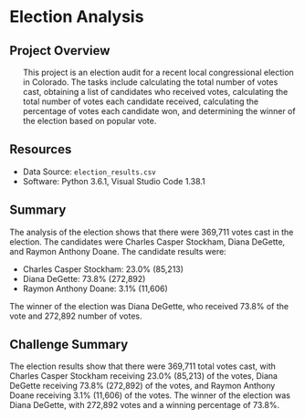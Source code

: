 <h1>Election Analysis</h1>

<h2>Project Overview</h2>
<ol>
  This project is an election audit for a recent local congressional election in Colorado. The tasks include calculating the total number of votes cast, obtaining a list of candidates who received votes, calculating the total number of votes each candidate received, calculating the percentage of votes each candidate won, and determining the winner of the election based on popular vote.</li>
  
</ol>

<h2>Resources</h2>
<ul>
  <li>Data Source: <code>election_results.csv</code></li>
  <li>Software: Python 3.6.1, Visual Studio Code 1.38.1</li>
</ul>

<h2>Summary</h2>
<p>The analysis of the election shows that there were 369,711 votes cast in the election. The candidates were Charles Casper Stockham, Diana DeGette, and Raymon Anthony Doane. The candidate results were:</p>
<ul>
  <li>Charles Casper Stockham: 23.0% (85,213)</li>
  <li>Diana DeGette: 73.8% (272,892)</li>
  <li>Raymon Anthony Doane: 3.1% (11,606)</li>
</ul>
<p>The winner of the election was Diana DeGette, who received 73.8% of the vote and 272,892 number of votes.</p>


<h2>Challenge Summary</h2>
<p>The election results show that there were 369,711 total votes cast, with Charles Casper Stockham receiving 23.0% (85,213) of the votes, Diana DeGette receiving 73.8% (272,892) of the votes, and Raymon Anthony Doane receiving 3.1% (11,606) of the votes. The winner of the election was Diana DeGette, with 272,892 votes and a winning percentage of 73.8%.</p>
